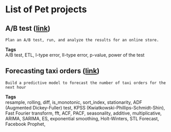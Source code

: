 # List of Pet projects

## A/B test ([link](https://github.com/RadarYV/Pet-projects/blob/main/AB%20test%20of%20conversion%20rate/AB-test_YP.ipynb))
	Plan an A/B test, run, and analyze the results for an online store.
__Tags__  
	A/B test, ETL, I-type error, II-type error, p-value, power of the test


## Forecasting taxi orders ([link](https://github.com/RadarYV/Pet-projects/blob/main/Forecasting/Forecasting_taxi_orders.ipynb))
	Build a predictive model to forecast the number of taxi orders for the next hour
**Tags**  
	resample, rolling, diff, is_monotonic, sort_index, stationarity, ADF (Augmented Dickey-Fuller) test, KPSS (Kwiatkowski-Phillips-Schmidt-Shin), Fast Fourier transform, fft, ACF, PACF, seasonality, additive, multiplicative, ARIMA, SARIMA, ES, exponential smoothing, Holt-Winters, STL Forecast, Facebook Prophet, 
